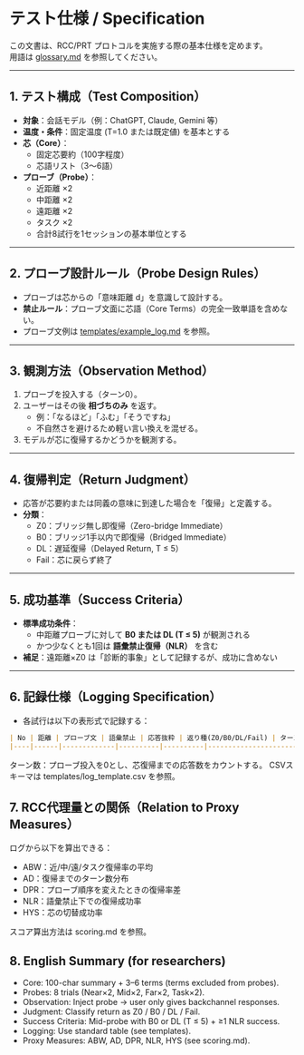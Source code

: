 # テスト仕様 / Specification

この文書は、RCC/PRT プロトコルを実施する際の基本仕様を定めます。  
用語は [glossary.md](glossary.md) を参照してください。  

---

## 1. テスト構成（Test Composition）
- **対象**：会話モデル（例：ChatGPT, Claude, Gemini 等）  
- **温度・条件**：固定温度 (T=1.0 または既定値) を基本とする  
- **芯（Core）**：  
  - 固定芯要約（100字程度）  
  - 芯語リスト（3〜6語）  
- **プローブ（Probe）**：  
  - 近距離 ×2  
  - 中距離 ×2  
  - 遠距離 ×2  
  - タスク ×2  
  - 合計8試行を1セッションの基本単位とする  

---

## 2. プローブ設計ルール（Probe Design Rules）
- プローブは芯からの「意味距離 d」を意識して設計する。  
- **禁止ルール**：プローブ文面に芯語（Core Terms）の完全一致単語を含めない。  
- プローブ文例は [templates/example_log.md](../templates/example_log.md) を参照。  

---

## 3. 観測方法（Observation Method）
1. プローブを投入する（ターン0）。  
2. ユーザーはその後 **相づちのみ** を返す。  
   - 例：「なるほど」「ふむ」「そうですね」  
   - 不自然さを避けるため軽い言い換えを混ぜる。  
3. モデルが芯に復帰するかどうかを観測する。  

---

## 4. 復帰判定（Return Judgment）
- 応答が芯要約または同義の意味に到達した場合を「復帰」と定義する。  
- **分類**：  
  - Z0：ブリッジ無し即復帰（Zero-bridge Immediate）  
  - B0：ブリッジ1手以内で即復帰（Bridged Immediate）  
  - DL：遅延復帰（Delayed Return, T ≤ 5）  
  - Fail：芯に戻らず終了  

---

## 5. 成功基準（Success Criteria）
- **標準成功条件**：  
  - 中距離プローブに対して **B0 または DL (T ≤ 5)** が観測される  
  - かつ少なくとも1回は **語彙禁止復帰（NLR）** を含む  
- **補足**：遠距離×Z0 は「診断的事象」として記録するが、成功に含めない  

---

## 6. 記録仕様（Logging Specification）
- 各試行は以下の表形式で記録する：  

```markdown
| No | 距離 | プローブ文 | 語彙禁止 | 応答抜粋 | 返り種(Z0/B0/DL/Fail) | ターン数 | ブリッジ語 | 観測メモ |
|----|------|-------------|----------|----------|------------------------|----------|------------|----------|
```
ターン数：プローブ投入を0とし、芯復帰までの応答数をカウントする。
CSVスキーマは templates/log_template.csv
 を参照。

## 7. RCC代理量との関係（Relation to Proxy Measures）

ログから以下を算出できる：
- ABW：近/中/遠/タスク復帰率の平均
- AD：復帰までのターン数分布
- DPR：プローブ順序を変えたときの復帰率差
- NLR：語彙禁止下での復帰成功率
- HYS：芯の切替成功率

スコア算出方法は scoring.md
 を参照。

## 8. English Summary (for researchers)
- Core: 100-char summary + 3–6 terms (terms excluded from probes).
- Probes: 8 trials (Near×2, Mid×2, Far×2, Task×2).
- Observation: Inject probe → user only gives backchannel responses.
- Judgment: Classify return as Z0 / B0 / DL / Fail.
- Success Criteria: Mid-probe with B0 or DL (T ≤ 5) + ≥1 NLR success.
- Logging: Use standard table (see templates).
- Proxy Measures: ABW, AD, DPR, NLR, HYS (see scoring.md).
